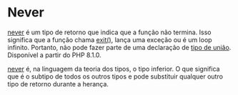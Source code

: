 # Never

[never](https://www.php.net/manual/pt_BR/language.types.never.php) é um tipo de retorno que indica que a função não termina. Isso significa que a função chama [exit()](https://www.php.net/manual/pt_BR/function.exit.php), lança uma exceção ou é um loop infinito. Portanto, não pode fazer parte de uma declaração de [tipo de união](https://www.php.net/manual/pt_BR/language.types.type-system.php#language.types.type-system.composite.union). Disponível a partir do PHP 8.1.0.

[never](https://www.php.net/manual/pt_BR/language.types.never.php) é, na linguagem da teoria dos tipos, o tipo inferior. O que significa que é o subtipo de todos os outros tipos e pode substituir qualquer outro tipo de retorno durante a herança.